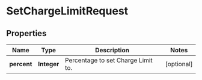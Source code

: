 # SetChargeLimitRequest

## Properties
Name | Type | Description | Notes
------------ | ------------- | ------------- | -------------
**percent** | **Integer** | Percentage to set Charge Limit to. |  [optional]
